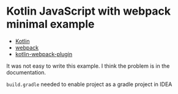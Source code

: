 Kotlin JavaScript with webpack minimal example
=============================

* [Kotlin](https://kotlinlang.org)
* [webpack](https://webpack.js.org)
* [kotlin-webpack-plugin](https://www.npmjs.com/package/@jetbrains/kotlin-webpack-plugin)

It was not easy to write this example. I think the problem is in the documentation.

`build.gradle` needed to enable project as a gradle project in IDEA
